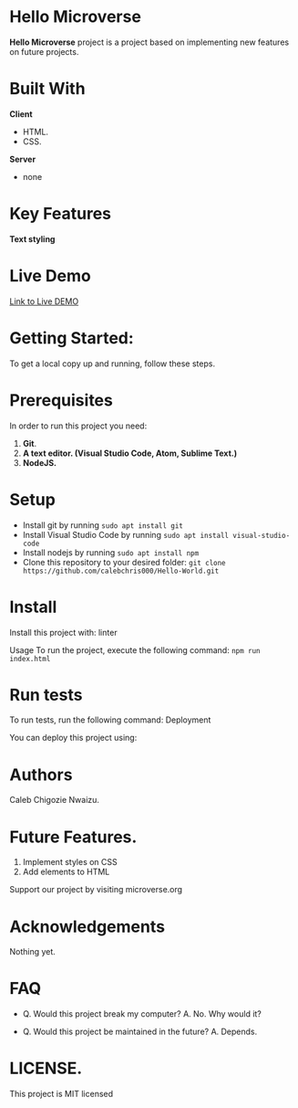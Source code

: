 # Hello Microverse

**Hello Microverse** project is a project based on implementing new features on future projects.

# Built With
  **Client**
  * HTML.
  * CSS.
  
  **Server**
  * none

# Key Features

 **Text styling**

# Live Demo
[Link to Live DEMO](https://calebchris000.github.io/Hello-World/)

# Getting Started:
To get a local copy up and running, follow these steps.

# Prerequisites

In order to run this project you need:
1. **Git**.
2. **A text editor. (Visual Studio Code, Atom, Sublime Text.)**
3. **NodeJS.**


# Setup
* Install git by running `sudo apt install git`
* Install Visual Studio Code by running `sudo apt install visual-studio-code`
* Install nodejs by running `sudo apt install npm`
* Clone this repository to your desired folder: `git clone https://github.com/calebchris000/Hello-World.git`

# Install
Install this project with: linter

Usage
To run the project, execute the following command: `npm run index.html`


# Run tests

To run tests, run the following command:
Deployment

You can deploy this project using:


# Authors

Caleb Chigozie Nwaizu.

# Future Features.

1. Implement styles on CSS
2. Add elements to HTML

Support our project by visiting microverse.org

# Acknowledgements
Nothing yet.

# FAQ
* Q. Would this project break my computer?
   A. No. Why would it?

* Q. Would this project be maintained in the future?
   A. Depends.

# LICENSE.
This project is MIT licensed
